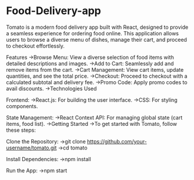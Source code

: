 # Food-Delivery-app
Tomato is a modern food delivery app built with React, designed to provide a seamless experience for ordering food online. This application allows users to browse a diverse menu of dishes, manage their cart, and proceed to checkout effortlessly.

Features
->Browse Menu: View a diverse selection of food items with detailed descriptions and images.
->Add to Cart: Seamlessly add and remove items from the cart.
->Cart Management: View cart items, update quantities, and see the total price.
->Checkout: Proceed to checkout with a calculated subtotal and delivery fee.
->Promo Code: Apply promo codes to avail discounts.
->Technologies Used

Frontend:
->React.js: For building the user interface.
->CSS: For styling components.

State Management:
->React Context API: For managing global state (cart items, food list).
->Getting Started
->To get started with Tomato, follow these steps:

Clone the Repository:
->git clone https://github.com/your-username/tomato.git
->cd tomato

Install Dependencies:
->npm install

Run the App:
->npm start


